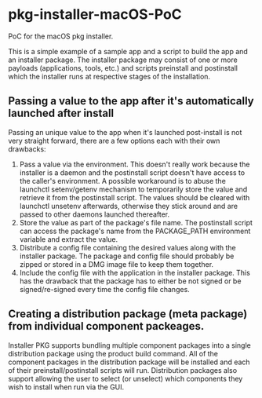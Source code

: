# pkg-installer-macOS-PoC
PoC for the macOS pkg installer.

This is a simple example of a sample app and a script to build the app and an installer package.  The installer package may consist of one or more payloads (applications, tools, etc.) and scripts preinstall and postinstall which the installer runs at respective stages of the installation.

## Passing a value to the app after it's automatically launched after install
Passing an unique value to the app when it's launched post-install is not very straight forward, there are a few options each with their own drawbacks:

1. Pass a value via the environment.  This doesn't really work because the installer is a daemon and the postinstall script doesn't have access to the caller's environment.  A possible workaround is to abuse the launchctl setenv/getenv mechanism to temporarily store the value and retrieve it from the postinstall script.  The values should be cleared with launchctl unsetenv afterwards, otherwise they stick around and are passed to other daemons launched thereafter.
1. Store the value as part of the package's file name.  The postinstall script can access the package's name from the PACKAGE_PATH environment variable and extract the value.
1. Distribute a config file containing the desired values along with the installer package.  The package and config file should probably be zipped or stored in a DMG image file to keep them together.
1. Include the config file with the application in the installer package.  This has the drawback that the package has to either be not signed or be signed/re-signed every time the config file changes.

## Creating a distribution package (meta package) from individual component packeages.

Installer PKG supports bundling multiple component packages into a single distribution package using the product build command.  All of the component packages in the distribution package will be installed and each of their preinstall/postinstall scripts will run.  Distribution packages also support allowing the user to select (or unselect) which components they wish to install when run via the GUI.

